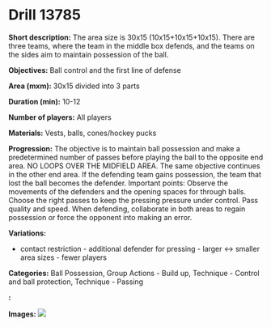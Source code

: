 # Drill 13785

**Short description:**
The area size is 30x15 (10x15+10x15+10x15). There are three teams, where the team in the middle box defends, and the teams on the sides aim to maintain possession of the ball.

**Objectives:**
Ball control and the first line of defense

**Area (mxm):**
30x15 divided into 3 parts

**Duration (min):**
10-12

**Number of players:**
All players

**Materials:**
Vests, balls, cones/hockey pucks

**Progression:**
The objective is to maintain ball possession and make a predetermined number of passes before playing the ball to the opposite end area. NO LOOPS OVER THE MIDFIELD AREA. The same objective continues in the other end area. If the defending team gains possession, the team that lost the ball becomes the defender. Important points: Observe the movements of the defenders and the opening spaces for through balls. Choose the right passes to keep the pressing pressure under control. Pass quality and speed. When defending, collaborate in both areas to regain possession or force the opponent into making an error.

**Variations:**
- contact restriction - additional defender for pressing - larger <-> smaller area sizes - fewer players

**Categories:**
Ball Possession, Group Actions - Build up, Technique - Control and ball protection, Technique - Passing

**:**


**Images:**
![](https://www.coachingfutsal.com/\images\a837f8f0-a001-4131-b99d-f5c313b9be69_091.png)

